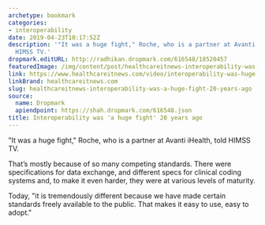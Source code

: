 ```yaml
---
archetype: bookmark
categories:
- interoperability
date: 2019-04-23T10:17:52Z
description: '"It was a huge fight," Roche, who is a partner at Avanti iHealth, told
  HIMSS TV.'
dropmark.editURL: http://radhikan.dropmark.com/616548/18520457
featuredImage: /img/content/post/healthcareitnews-interoperability-was-a-huge-fight-20-years-ago.png
link: https://www.healthcareitnews.com/video/interoperability-was-huge-fight-20-years-ago
linkBrand: healthcareitnews.com
slug: healthcareitnews-interoperability-was-a-huge-fight-20-years-ago
source:
  name: Dropmark
  apiendpoint: https://shah.dropmark.com/616548.json
title: Interoperability was 'a huge fight' 20 years ago
---
```

"It was a huge fight," Roche, who is a partner at Avanti iHealth, told HIMSS TV.

That’s mostly because of so many competing standards. There were specifications for data exchange, and different specs for clinical coding systems and, to make it even harder, they were at various levels of maturity.

Today, "it is tremendously different because we have made certain standards freely available to the public. That makes it easy to use, easy to adopt."

